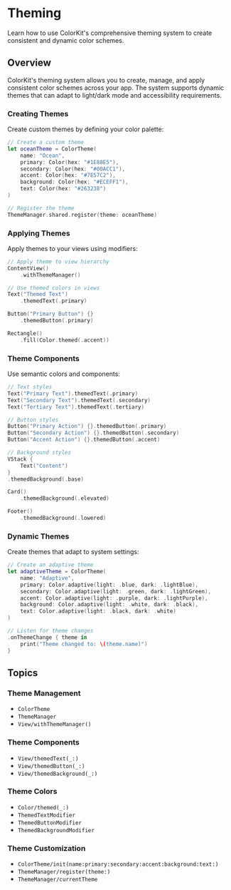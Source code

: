 # Theming

Learn how to use ColorKit's comprehensive theming system to create consistent and dynamic color schemes.

## Overview

ColorKit's theming system allows you to create, manage, and apply consistent color schemes across your app. The system supports dynamic themes that can adapt to light/dark mode and accessibility requirements.

### Creating Themes

Create custom themes by defining your color palette:

```swift
// Create a custom theme
let oceanTheme = ColorTheme(
    name: "Ocean",
    primary: Color(hex: "#1E88E5"),
    secondary: Color(hex: "#00ACC1"),
    accent: Color(hex: "#7E57C2"),
    background: Color(hex: "#ECEFF1"),
    text: Color(hex: "#263238")
)

// Register the theme
ThemeManager.shared.register(theme: oceanTheme)
```

### Applying Themes

Apply themes to your views using modifiers:

```swift
// Apply theme to view hierarchy
ContentView()
    .withThemeManager()

// Use themed colors in views
Text("Themed Text")
    .themedText(.primary)

Button("Primary Button") {}
    .themedButton(.primary)

Rectangle()
    .fill(Color.themed(.accent))
```

### Theme Components

Use semantic colors and components:

```swift
// Text styles
Text("Primary Text").themedText(.primary)
Text("Secondary Text").themedText(.secondary)
Text("Tertiary Text").themedText(.tertiary)

// Button styles
Button("Primary Action") {}.themedButton(.primary)
Button("Secondary Action") {}.themedButton(.secondary)
Button("Accent Action") {}.themedButton(.accent)

// Background styles
VStack {
    Text("Content")
}
.themedBackground(.base)

Card()
    .themedBackground(.elevated)

Footer()
    .themedBackground(.lowered)
```

### Dynamic Themes

Create themes that adapt to system settings:

```swift
// Create an adaptive theme
let adaptiveTheme = ColorTheme(
    name: "Adaptive",
    primary: Color.adaptive(light: .blue, dark: .lightBlue),
    secondary: Color.adaptive(light: .green, dark: .lightGreen),
    accent: Color.adaptive(light: .purple, dark: .lightPurple),
    background: Color.adaptive(light: .white, dark: .black),
    text: Color.adaptive(light: .black, dark: .white)
)

// Listen for theme changes
.onThemeChange { theme in
    print("Theme changed to: \(theme.name)")
}
```

## Topics

### Theme Management
- ``ColorTheme``
- ``ThemeManager``
- ``View/withThemeManager()``

### Theme Components
- ``View/themedText(_:)``
- ``View/themedButton(_:)``
- ``View/themedBackground(_:)``

### Theme Colors
- ``Color/themed(_:)``
- ``ThemedTextModifier``
- ``ThemedButtonModifier``
- ``ThemedBackgroundModifier``

### Theme Customization
- ``ColorTheme/init(name:primary:secondary:accent:background:text:)``
- ``ThemeManager/register(theme:)``
- ``ThemeManager/currentTheme``